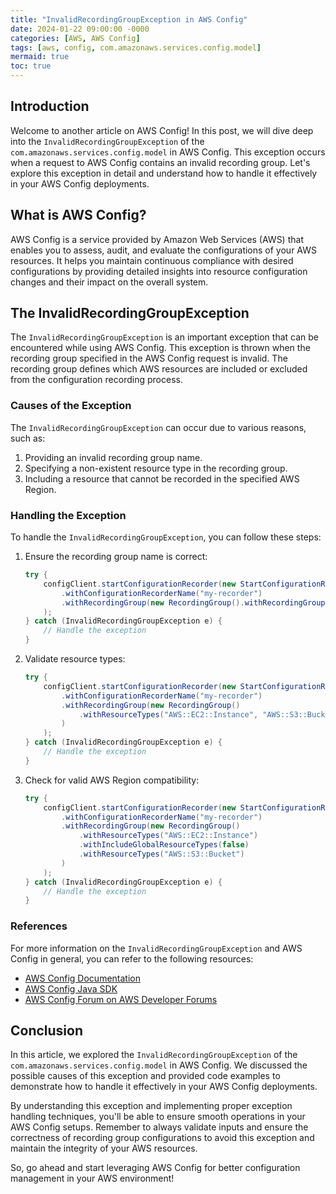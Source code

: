 ```yaml
---
title: "InvalidRecordingGroupException in AWS Config"
date: 2024-01-22 09:00:00 -0000
categories: [AWS, AWS Config]
tags: [aws, config, com.amazonaws.services.config.model]
mermaid: true
toc: true
---
```



## Introduction
Welcome to another article on AWS Config! In this post, we will dive deep into the `InvalidRecordingGroupException` of the `com.amazonaws.services.config.model` in AWS Config. This exception occurs when a request to AWS Config contains an invalid recording group. Let's explore this exception in detail and understand how to handle it effectively in your AWS Config deployments.

## What is AWS Config?
AWS Config is a service provided by Amazon Web Services (AWS) that enables you to assess, audit, and evaluate the configurations of your AWS resources. It helps you maintain continuous compliance with desired configurations by providing detailed insights into resource configuration changes and their impact on the overall system.

## The InvalidRecordingGroupException
The `InvalidRecordingGroupException` is an important exception that can be encountered while using AWS Config. This exception is thrown when the recording group specified in the AWS Config request is invalid. The recording group defines which AWS resources are included or excluded from the configuration recording process.

### Causes of the Exception
The `InvalidRecordingGroupException` can occur due to various reasons, such as:
1. Providing an invalid recording group name.
2. Specifying a non-existent resource type in the recording group.
3. Including a resource that cannot be recorded in the specified AWS Region.

### Handling the Exception
To handle the `InvalidRecordingGroupException`, you can follow these steps:

1. Ensure the recording group name is correct:
   ```java
   try {
       configClient.startConfigurationRecorder(new StartConfigurationRecorderRequest()
           .withConfigurationRecorderName("my-recorder")
           .withRecordingGroup(new RecordingGroup().withRecordingGroupName("valid-group"))
       );
   } catch (InvalidRecordingGroupException e) {
       // Handle the exception
   }
   ```

2. Validate resource types:
   ```java
   try {
       configClient.startConfigurationRecorder(new StartConfigurationRecorderRequest()
           .withConfigurationRecorderName("my-recorder")
           .withRecordingGroup(new RecordingGroup()
               .withResourceTypes("AWS::EC2::Instance", "AWS::S3::Bucket")
           )
       );
   } catch (InvalidRecordingGroupException e) {
       // Handle the exception
   }
   ```

3. Check for valid AWS Region compatibility:
   ```java
   try {
       configClient.startConfigurationRecorder(new StartConfigurationRecorderRequest()
           .withConfigurationRecorderName("my-recorder")
           .withRecordingGroup(new RecordingGroup()
               .withResourceTypes("AWS::EC2::Instance")
               .withIncludeGlobalResourceTypes(false)
               .withResourceTypes("AWS::S3::Bucket")
           )
       );
   } catch (InvalidRecordingGroupException e) {
       // Handle the exception
   }
   ```

### References
For more information on the `InvalidRecordingGroupException` and AWS Config in general, you can refer to the following resources:

- [AWS Config Documentation](https://docs.aws.amazon.com/config/latest/developerguide)
- [AWS Config Java SDK](https://sdk.amazonaws.com/java/api/latest/)
- [AWS Config Forum on AWS Developer Forums](https://forums.aws.amazon.com/forum.jspa?forumID=197)

## Conclusion
In this article, we explored the `InvalidRecordingGroupException` of the `com.amazonaws.services.config.model` in AWS Config. We discussed the possible causes of this exception and provided code examples to demonstrate how to handle it effectively in your AWS Config deployments.

By understanding this exception and implementing proper exception handling techniques, you'll be able to ensure smooth operations in your AWS Config setups. Remember to always validate inputs and ensure the correctness of recording group configurations to avoid this exception and maintain the integrity of your AWS resources.

So, go ahead and start leveraging AWS Config for better configuration management in your AWS environment!
